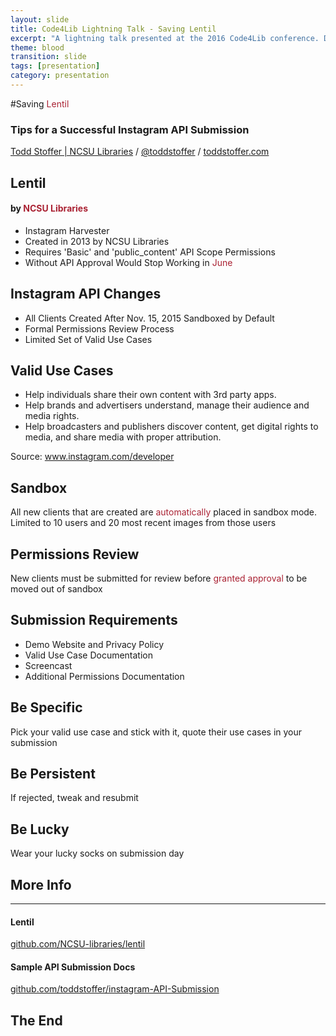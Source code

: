 ```yaml
---
layout: slide
title: Code4Lib Lightning Talk - Saving Lentil
excerpt: "A lightning talk presented at the 2016 Code4Lib conference. Describes how to successfully submit an Instagram API approval packet"
theme: blood
transition: slide
tags: [presentation]
category: presentation
---
```


<section data-markdown>

#Saving <span style="color: #a23">Lentil</span>

### Tips for a Successful Instagram API Submission

[Todd Stoffer | NCSU Libraries](mailto:tdstoffe@ncsu.edu) / [@toddstoffer](www.twitter.com/toddstoffer) / [toddstoffer.com](www.toddstoffer.com)

</section>

<section data-markdown>

## Lentil

#### by <span style="color: #a23">NCSU Libraries</span>

*   Instagram Harvester
*   Created in 2013 by NCSU Libraries
*   Requires 'Basic' and 'public_content' API Scope Permissions
*   Without API Approval Would Stop Working in <span style="color: #a23">June</span>

</section>

<section data-markdown>

## Instagram API Changes

*   All Clients Created After Nov. 15, 2015 Sandboxed by Default
*   Formal Permissions Review Process
*   Limited Set of Valid Use Cases

</section>

<section data-markdown>

## Valid Use Cases

*   Help individuals share their own content with 3rd party apps.
*   Help brands and advertisers understand, manage their audience and media rights.
*   Help broadcasters and publishers discover content, get digital rights to media, and share media with proper attribution.

Source: www.instagram.com/developer

</section>

<section data-markdown>

## Sandbox

All new clients that are created are <span style="color: #a23">automatically</span> placed in sandbox mode. Limited to 10 users and 20 most recent images from those users

</section>

<section data-markdown>

## Permissions Review

New clients must be submitted for review before <span style="color: #a23">granted approval</span> to be moved out of sandbox

</section>

<section data-markdown>

## Submission Requirements

*   Demo Website and Privacy Policy
*   Valid Use Case Documentation
*   Screencast
*   Additional Permissions Documentation

</section>

<section data-markdown>

## Be Specific

Pick your valid use case and stick with it, quote their use cases in your submission

## Be Persistent

If rejected, tweak and resubmit

## Be Lucky

Wear your lucky socks on submission day

</section>

<section data-markdown>

## More Info

* * *

#### Lentil
[github.com/NCSU-libraries/lentil](https://github.com/ncsu-libraries/lentil)

#### Sample API Submission Docs
[github.com/toddstoffer/instagram-API-Submission](https://github.com/toddstoffer/Instagram-API-Submission)

</section>

<section data-markdown>

# The End

</section>
